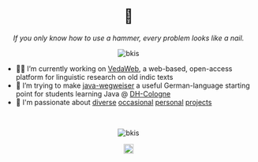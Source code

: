 <h1 align="center">👋</h1>
<p align="center"><i>If you only know how to use a hammer, every problem looks like a nail.</i></p>

<p align="center">
    <img src="https://komarev.com/ghpvc/?username=bkis" alt="bkis" />
</p>

- 👨‍💻 I’m currently working on [VedaWeb](https://github.com/DH-Cologne/vedaweb), a web-based, open-access platform for linguistic research on old indic texts
- 🔭 I’m trying to make [java-wegweiser](https://dh-cologne.github.io/java-wegweiser) a useful German-language starting point for students learning Java @ [DH-Cologne](https://github.com/DH-Cologne)
- 🌌 I'm passionate about [diverse](https://github.com/bkis/sprudel) [occasional](https://github.com/bkis/dice-or-die) [personal](https://github.com/bkis/OreBit) [projects](https://github.com/bkis/redojo)

<br>

<p align="center">
    <img src="https://github-readme-stats.vercel.app/api?username=bkis&show_icons=true" alt="bkis" />
</p>

<p align="center">
<a href="https://stackoverflow.com/users/7399631/bkis" target="_blank"><img align="center" src="https://cdn.jsdelivr.net/npm/simple-icons@3.0.1/icons/stackoverflow.svg" alt="bkis" height="20" width="20" /></a>
</p>
